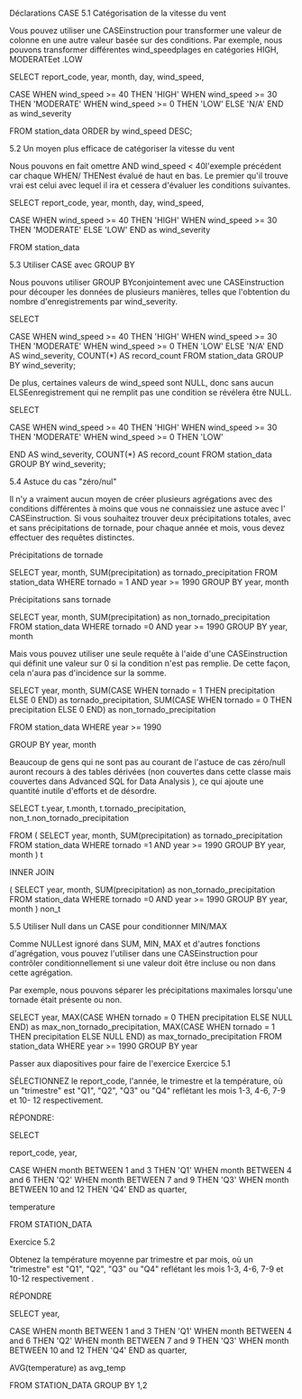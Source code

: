 Déclarations CASE
5.1 Catégorisation de la vitesse du vent

Vous pouvez utiliser une CASEinstruction pour transformer une valeur de colonne en une autre valeur basée sur des conditions. Par exemple, nous pouvons transformer différentes wind_speedplages en catégories HIGH, MODERATEet .LOW

SELECT report_code, year, month, day, wind_speed,

CASE
   WHEN wind_speed >= 40 THEN 'HIGH'
   WHEN wind_speed >= 30 THEN 'MODERATE'
   WHEN wind_speed >= 0 THEN 'LOW'
   ELSE 'N/A'
END as wind_severity

FROM station_data
ORDER by wind_speed DESC;

5.2 Un moyen plus efficace de catégoriser la vitesse du vent

Nous pouvons en fait omettre AND wind_speed < 40l'exemple précédent car chaque WHEN/ THENest évalué de haut en bas. Le premier qu'il trouve vrai est celui avec lequel il ira et cessera d'évaluer les conditions suivantes.

SELECT report_code, year, month, day, wind_speed,

CASE
   WHEN wind_speed >= 40 THEN 'HIGH'
   WHEN wind_speed >= 30 THEN 'MODERATE'
   ELSE 'LOW'
END as wind_severity

FROM station_data

5.3 Utiliser CASE avec GROUP BY

Nous pouvons utiliser GROUP BYconjointement avec une CASEinstruction pour découper les données de plusieurs manières, telles que l'obtention du nombre d'enregistrements par wind_severity.

SELECT 

CASE
   WHEN wind_speed >= 40 THEN 'HIGH'
   WHEN wind_speed >= 30 THEN 'MODERATE'
   WHEN wind_speed >= 0 THEN 'LOW'
   ELSE 'N/A'
END AS wind_severity,
COUNT(*)  AS record_count
FROM station_data
GROUP BY wind_severity;

De plus, certaines valeurs de wind_speed sont NULL, donc sans aucun ELSEenregistrement qui ne remplit pas une condition se révélera être NULL.

SELECT 

CASE
   WHEN wind_speed >= 40 THEN 'HIGH'
   WHEN wind_speed >= 30 THEN 'MODERATE'
   WHEN wind_speed >= 0 THEN 'LOW'
 
END AS wind_severity,
COUNT(*)  AS record_count
FROM station_data
GROUP BY wind_severity;

5.4 Astuce du cas "zéro/nul"

Il n'y a vraiment aucun moyen de créer plusieurs agrégations avec des conditions différentes à moins que vous ne connaissiez une astuce avec l' CASEinstruction. Si vous souhaitez trouver deux précipitations totales, avec et sans précipitations de tornade, pour chaque année et mois, vous devez effectuer des requêtes distinctes.

Précipitations de tornade

SELECT year, month,
SUM(precipitation) as tornado_precipitation
FROM station_data
WHERE tornado = 1
AND year >= 1990
GROUP BY year, month

Précipitations sans tornade

SELECT year, month,
SUM(precipitation) as non_tornado_precipitation
FROM station_data
WHERE tornado =0
AND year >= 1990
GROUP BY year, month

Mais vous pouvez utiliser une seule requête à l'aide d'une CASEinstruction qui définit une valeur sur 0 si la condition n'est pas remplie. De cette façon, cela n'aura pas d'incidence sur la somme.

SELECT year, month,
SUM(CASE WHEN tornado = 1 THEN precipitation ELSE 0 END) as tornado_precipitation,
SUM(CASE WHEN tornado = 0 THEN precipitation ELSE 0 END) as non_tornado_precipitation

FROM station_data
WHERE year >= 1990

GROUP BY year, month

Beaucoup de gens qui ne sont pas au courant de l'astuce de cas zéro/null auront recours à des tables dérivées (non couvertes dans cette classe mais couvertes dans Advanced SQL for Data Analysis ), ce qui ajoute une quantité inutile d'efforts et de désordre.

SELECT t.year,
t.month,
t.tornado_precipitation,
non_t.non_tornado_precipitation

FROM (
    SELECT year, month,
    SUM(precipitation) as tornado_precipitation
    FROM station_data
    WHERE tornado =1
    AND year >= 1990
    GROUP BY year, month
) t

INNER JOIN

(   SELECT year, month,
    SUM(precipitation) as non_tornado_precipitation
    FROM station_data
    WHERE tornado =0
    AND year >= 1990
    GROUP BY year, month
) non_t

5.5 Utiliser Null dans un CASE pour conditionner MIN/MAX

Comme NULLest ignoré dans SUM, MIN, MAX et d'autres fonctions d'agrégation, vous pouvez l'utiliser dans une CASEinstruction pour contrôler conditionnellement si une valeur doit être incluse ou non dans cette agrégation.

Par exemple, nous pouvons séparer les précipitations maximales lorsqu'une tornade était présente ou non.

SELECT year,
MAX(CASE WHEN tornado = 0 THEN precipitation ELSE NULL END) as max_non_tornado_precipitation,
MAX(CASE WHEN tornado = 1 THEN precipitation ELSE NULL END) as max_tornado_precipitation
FROM station_data
WHERE year >= 1990
GROUP BY year

Passer aux diapositives pour faire de l'exercice
Exercice 5.1

SÉLECTIONNEZ le report_code, l'année, le trimestre et la température, où un "trimestre" est "Q1", "Q2", "Q3" ou "Q4" reflétant les mois 1-3, 4-6, 7-9 et 10- 12 respectivement.

RÉPONDRE:

SELECT

report_code,
year,

CASE
    WHEN month BETWEEN 1 and 3 THEN 'Q1'
    WHEN month BETWEEN 4 and 6 THEN 'Q2'
    WHEN month BETWEEN 7 and 9 THEN 'Q3'
    WHEN month BETWEEN 10 and 12 THEN 'Q4'
END as quarter,

temperature

FROM STATION_DATA

Exercice 5.2

Obtenez la température moyenne par trimestre et par mois, où un "trimestre" est "Q1", "Q2", "Q3" ou "Q4" reflétant les mois 1-3, 4-6, 7-9 et 10-12 respectivement .

RÉPONDRE

SELECT
year,

CASE
    WHEN month BETWEEN 1 and 3 THEN 'Q1'
    WHEN month BETWEEN 4 and 6 THEN 'Q2'
    WHEN month BETWEEN 7 and 9 THEN 'Q3'
    WHEN month BETWEEN 10 and 12 THEN 'Q4'
END as quarter,

AVG(temperature) as avg_temp

FROM STATION_DATA
GROUP BY 1,2

